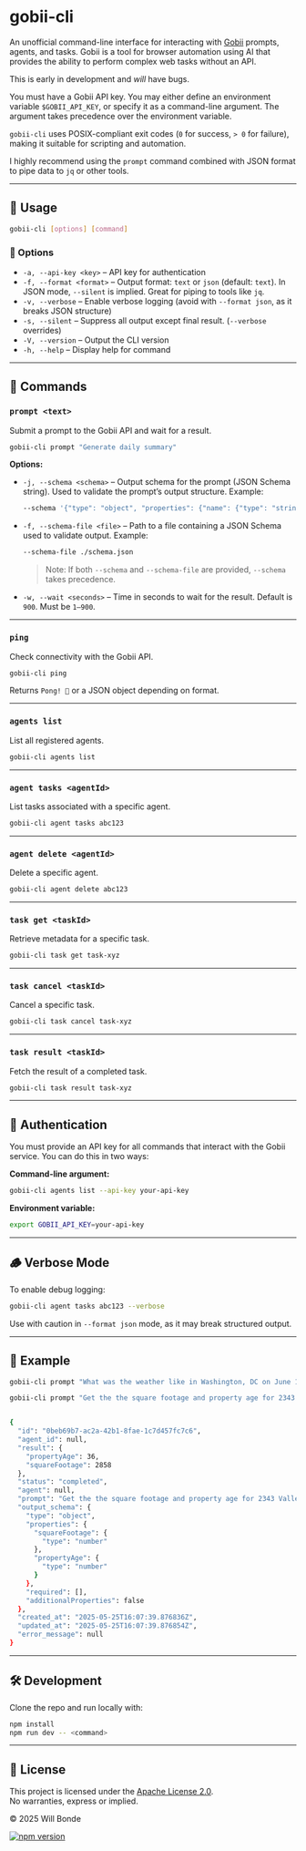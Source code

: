 # gobii-cli

An unofficial command-line interface for interacting with [Gobii](https://gobii.ai) prompts, agents, and tasks. Gobii is a tool for browser automation using AI that provides the ability to perform complex web tasks without an API.

This is early in development and *will* have bugs.

You must have a Gobii API key. You may either define an environment variable `$GOBII_API_KEY`, or specify it as a command-line argument. The argument takes precedence over the environment variable.

`gobii-cli` uses POSIX-compliant exit codes (`0` for success, `> 0` for failure), making it suitable for scripting and automation.

I highly recommend using the `prompt` command combined with JSON format to pipe data to `jq` or other tools.

---

## 🚀 Usage

```bash
gobii-cli [options] [command]
```

### 🔧 Options

- `-a, --api-key <key>` – API key for authentication
- `-f, --format <format>` – Output format: `text` or `json` (default: `text`). In JSON mode, `--silent` is implied. Great for piping to tools like `jq`.
- `-v, --verbose` – Enable verbose logging (avoid with `--format json`, as it breaks JSON structure)
- `-s, --silent` – Suppress all output except final result. (`--verbose` overrides)
- `-V, --version` – Output the CLI version
- `-h, --help` – Display help for command

---

## 🧭 Commands

### `prompt <text>`

Submit a prompt to the Gobii API and wait for a result.

```bash
gobii-cli prompt "Generate daily summary"
```

**Options:**

- `-j, --schema <schema>` – Output schema for the prompt (JSON Schema string). Used to validate the prompt’s output structure. Example:
  ```bash
  --schema '{"type": "object", "properties": {"name": {"type": "string"}, "age": {"type": "number"}}}'
  ```

- `-f, --schema-file <file>` – Path to a file containing a JSON Schema used to validate output. Example:
  ```bash
  --schema-file ./schema.json
  ```

  > Note: If both `--schema` and `--schema-file` are provided, `--schema` takes precedence.

- `-w, --wait <seconds>` – Time in seconds to wait for the result. Default is `900`. Must be `1–900`.

---

### `ping`

Check connectivity with the Gobii API.

```bash
gobii-cli ping
```

Returns `Pong! 🤘` or a JSON object depending on format.

---

### `agents list`

List all registered agents.

```bash
gobii-cli agents list
```

---

### `agent tasks <agentId>`

List tasks associated with a specific agent.

```bash
gobii-cli agent tasks abc123
```

---

### `agent delete <agentId>`

Delete a specific agent.

```bash
gobii-cli agent delete abc123
```

---

### `task get <taskId>`

Retrieve metadata for a specific task.

```bash
gobii-cli task get task-xyz
```

---

### `task cancel <taskId>`

Cancel a specific task.

```bash
gobii-cli task cancel task-xyz
```

---

### `task result <taskId>`

Fetch the result of a completed task.

```bash
gobii-cli task result task-xyz
```

---

## 🔐 Authentication

You must provide an API key for all commands that interact with the Gobii service. You can do this in two ways:

**Command-line argument:**

```bash
gobii-cli agents list --api-key your-api-key
```

**Environment variable:**

```bash
export GOBII_API_KEY=your-api-key
```

---

## 🪵 Verbose Mode

To enable debug logging:

```bash
gobii-cli agent tasks abc123 --verbose
```

Use with caution in `--format json` mode, as it may break structured output.

---

## 🧪 Example

```bash
gobii-cli prompt "What was the weather like in Washington, DC on June 16, 2024?" --api-key abc123 --format json
```

```bash
gobii-cli prompt "Get the the square footage and property age for 2343 Valley View Terrace, Driftshore Bay, DE from Zillow" --format=json --schema='{"type": "object", "properties": {"squareFootage": {"type": "number"}, "propertyAge": {"type": "number"}}, "required":  [], "additionalProperties": false}'


{
  "id": "0beb69b7-ac2a-42b1-8fae-1c7d457fc7c6",
  "agent_id": null,
  "result": {
    "propertyAge": 36,
    "squareFootage": 2858
  },
  "status": "completed",
  "agent": null,
  "prompt": "Get the the square footage and property age for 2343 Valley View Terrace, Driftshore Bay, DE from Zillow",
  "output_schema": {
    "type": "object",
    "properties": {
      "squareFootage": {
        "type": "number"
      },
      "propertyAge": {
        "type": "number"
      }
    },
    "required": [],
    "additionalProperties": false
  },
  "created_at": "2025-05-25T16:07:39.876836Z",
  "updated_at": "2025-05-25T16:07:39.876854Z",
  "error_message": null
}
```

---

## 🛠 Development

Clone the repo and run locally with:

```bash
npm install
npm run dev -- <command>
```

---

## 📝 License

This project is licensed under the [Apache License 2.0](LICENSE).  
No warranties, express or implied.

© 2025 Will Bonde

[![npm version](https://badge.fury.io/js/gobii-cli.svg)](https://www.npmjs.com/package/gobii-cli)
